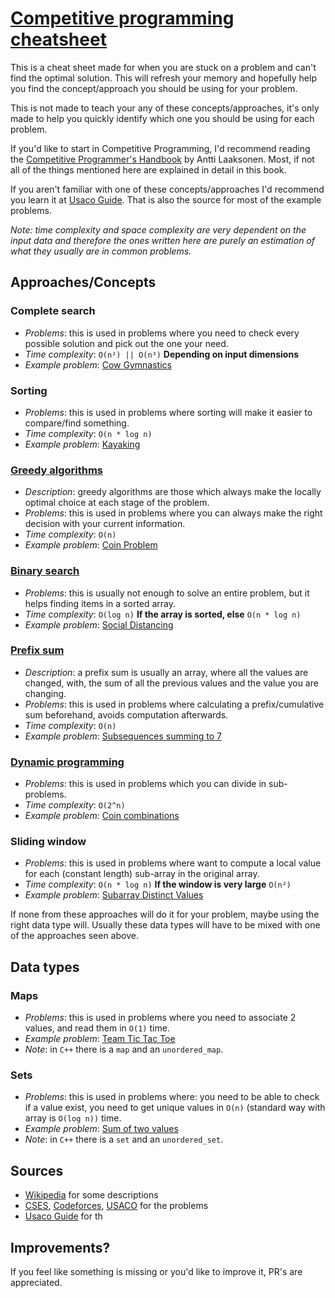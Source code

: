# [Competitive programming cheatsheet](https://jonny-exe.github.io/competitive-programming-cheatsheet)

This is a cheat sheet made for when you are stuck on a problem and can't find the optimal solution. This will refresh your memory and hopefully help you find the concept/approach you should be using for your problem.

This is not made to teach your any of these concepts/approaches, it's only made to help you quickly identify which one you should be using for each problem.

If you'd like to start in Competitive Programming, I'd recommend reading the [Competitive Programmer's Handbook](https://cses.fi/book/book.pdf) by Antti Laaksonen. Most, if not all of the things mentioned here are explained in detail in this book.

If you aren't familiar with one of these concepts/approaches I'd recommend you learn it at [Usaco Guide](https://usaco.guide/). That is also the source for most of the example problems.


_Note: time complexity and space complexity are very dependent on the input data and therefore the ones written here are purely an estimation of what they usually are in common problems._

## Approaches/Concepts

### Complete search
 - _Problems_: this is used in problems where you need to check every possible solution and pick out the one your need.
 - _Time complexity_: `O(n²) || O(n³)` **Depending on input dimensions**
 - _Example problem_:  [Cow Gymnastics](http://www.usaco.org/index.php?page=viewproblem2&cpid=963)

### Sorting
 - _Problems_: this is used in problems where sorting will make it easier to compare/find something.
 - _Time complexity_: `O(n * log n)`
 - _Example problem_:  [Kayaking](https://codeforces.com/contest/863/problem/B)

### [Greedy algorithms](https://en.wikipedia.org/wiki/Greedy_algorithm)
 - _Description_: greedy algorithms are those which always make the locally optimal choice at each stage of the problem.
 - _Problems_: this is used in problems where you can always make the right decision with your current information.
 - _Time complexity_: `O(n)`
 - _Example problem_:  [Coin Problem](https://cses.fi/problemset/task/1630)

### [Binary search](https://en.wikipedia.org/wiki/Binary_search_algorithm)
 - _Problems_: this is usually not enough to solve an entire problem, but it helps finding items in a sorted array.
 - _Time complexity_: `O(log n)` **If the array is sorted, else** `O(n * log n)`
 - _Example problem_: [Social Distancing](http://www.usaco.org/index.php?page=viewproblem2&cpid=1038)

### [Prefix sum](https://en.wikipedia.org/wiki/Prefix_sum)
 - _Description_: a prefix sum is usually an array, where all the values are changed, with, the sum of all the previous values and the value you are changing.
 - _Problems_: this is used in problems where calculating a prefix/cumulative sum beforehand, avoids computation afterwards.
 - _Time complexity_: `O(n)`
 - _Example problem_: [Subsequences summing to 7](http://www.usaco.org/index.php?page=viewproblem2&cpid=595)

### [Dynamic programming](https://en.wikipedia.org/wiki/Dynamic_programming)
 - _Problems_: this is used in problems which you can divide in sub-problems. 
 - _Time complexity_: `O(2^n)`
 - _Example problem_: [Coin combinations](https://cses.fi/problemset/task/1635/)

### Sliding window
 - _Problems_: this is used in problems where want to compute a local value for each (constant length) sub-array in the original array.
 - _Time complexity_: `O(n * log n)` **If the window is very large** `O(n²)`
 - _Example problem_: [Subarray Distinct Values](https://cses.fi/problemset/task/2428)

If none from these approaches will do it for your problem, maybe using the right  data type will. Usually these data types will have to be mixed with one of the approaches seen above.

## Data types

### Maps
 - _Problems_: this is used in problems where you need to associate 2 values, and read them in `O(1)` time.
 - _Example problem_: [Team Tic Tac Toe](http://www.usaco.org/index.php?page=viewproblem2&cpid=831)
 - _Note_: in `C++` there is a `map` and an `unordered_map`.

### Sets
 - _Problems_: this is used in problems where: you need to be able to check if a value exist, you need to get unique values in `O(n)` (standard way with array is `O(log n))` time.
 -  _Example problem_: [Sum of two values](https://cses.fi/problemset/task/1640)
 - _Note_: in `C++` there is a `set` and an `unordered_set`.
 


## Sources
 - [Wikipedia](https://wikipedia.org) for some descriptions
 - [CSES](https://cses.fi), [Codeforces](https://codeforces.com), [USACO](http://usaco.org) for the problems
 - [Usaco Guide](https://usaco.guide) for th

## Improvements?
If you feel like something is missing or you'd like to improve it, PR's are appreciated.
